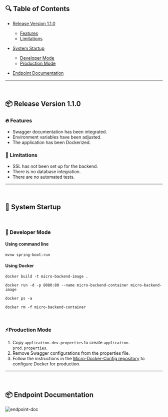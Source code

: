 ## 🔍 Table of Contents

- [Release Version 1.1.0](#release/1.1.0)
  - [Features](#features)
  - [Limitations](#limitations)
    
- [System Startup](#system-startup)
  - [Developer Mode](#developer-mode)
  - [Production Mode](#production-mode)
  
- [Endpoint Documentation](#endpoint-documentation)
 
<hr/> 
<br/>

<h2 id="release/1.1.0">📦 Release Version 1.1.0</h2> 

<h3 id="features">🔥 Features</h3>

+ Swagger documentation has been integrated.
+ Environment variables have been adjusted.
+ The application has been Dockerized.

  
<h3 id="limitations">🚧 Limitations</h3>

- SSL has not been set up for the backend.
- There is no database integration.
- There are no automated tests.

<hr/>
<br/>
  
<h2 id="system-startup">🚀 System Startup</h2> 

<br/>

<h3 id="developer-mode">🧪 Developer Mode</h3>

#### Using command line

```
mvnw spring-boot:run
```

#### Using Docker

```
docker build -t micro-backend-image .

docker run -d -p 8080:80 --name micro-backend-container micro-backend-image

docker ps -a

docker rm -f micro-backend-container
```

<br/>

<h3 id="production-mode">⚡Production Mode</h3> 

1. Copy `application-dev.properties` to create `application-prod.properties`.
2. Remove Swagger configurations from the properties file.
3. Follow the instructions in the [Micro-Docker-Config repository](https://github.com/ahmettoguz/Micro-Docker-Config) to configure Docker for production.

<hr/>
<br/>


<h2 id="endpoint-documentation">📦 Endpoint Documentation</h2>

![endpoint-doc](https://github.com/user-attachments/assets/dd8aa4ac-a7f0-41aa-987d-d62f4c6f35ef)
